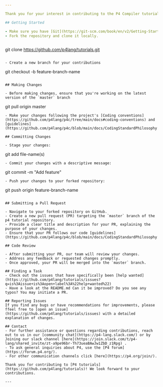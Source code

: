 ```yaml
---

Thank you for your interest in contributing to the P4 Compiler tutorials repository! Your contributions are important and will help to improve the project for everyone. Before you begin, please consider the guidelines below.

## Getting Started

- Make sure you have [Git](https://git-scm.com/book/en/v2/Getting-Started-Installing-Git) installed on your machine.
- Fork the repository and clone it locally.
  
  ```
  git clone https://github.com/p4lang/tutorials.git
  ```
  
- Create a new branch for your contributions
  
  ```
  git checkout -b feature-branch-name
  ```

## Making Changes

- Before making changes, ensure that you're working on the latest version of the `master` branch
  
  ```
  git pull origin master
  ```
- Make your changes following the project's [Coding conventions](https://github.com/p4lang/p4c/tree/main/docs#coding-conventions) and [guidelines](https://github.com/p4lang/p4c/blob/main/docs/CodingStandardPhilosophy.md).

## Committing Changes

- Stage your changes:
  
  ```
  git add file-name(s)
  ```
- Commit your changes with a descriptive message:
  
  ```
  git commit -m "Add feature"
  ```
- Push your changes to your forked repository:
  
  ```
  git push origin feature-branch-name
  ```

## Submitting a Pull Request

- Navigate to your forked repository on GitHub.
- Create a new pull request (PR) targeting the `master` branch of the p4 tutorial repository.
- Provide a clear title and description for your PR, explaining the purpose of your changes.
- Ensure that your PR follows our code [guidelines](https://github.com/p4lang/p4c/blob/main/docs/CodingStandardPhilosophy.md).

## Code Review

- After submitting your PR, our team will review your changes.
- Address any feedback or requested changes promptly.
- Once approved, your PR will be merged into the `master` branch.

## Finding a Task
- Check out the issues that have specifically been [help wanted](https://github.com/p4lang/tutorials/issues?q=is%3Aissue+is%3Aopen+label%3A%22help+wanted%22)
- Have a look at the README.md Can it be improved? Do you see any typos? You may initiate a PR.

## Reporting Issues
If you find any bugs or have recommendations for improvements, please ffeel free to [open an issue](https://github.com/p4lang/tutorials/issues) with a detailed explanation of changes.

## Contact
- For further assistance or questions regarding contributions, reach out to us in our [community chat](https://p4-lang.slack.com/) or by Joining our slack channel [here](https://join.slack.com/t/p4-lang/shared_invite/zt-a9pe96br-Th73ueaBAwJw1ZbD_z1Rpg) .
- To ask general inquiries about P4, use the [P4 forum](https://forum.p4.org/).
- For other communication channels click [here](https://p4.org/join/).

Thank you for contributing to [P4 tutorials](https://github.com/p4lang/tutorials)! We look forward to your contributions.

---
```

